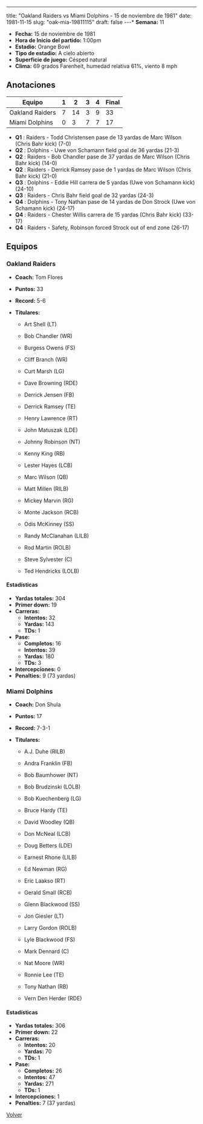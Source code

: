 ---
title: "Oakland Raiders vs Miami Dolphins - 15 de noviembre de 1981"
date: 1981-11-15
slug: "oak-mia-19811115"
draft: false
---* **Semana:** 11
* **Fecha:** 15 de noviembre de 1981
* **Hora de Inicio del partido:** 1:00pm
* **Estadio:** Orange Bowl
* **Tipo de estadio:** A cielo abierto
* **Superficie de juego:** Césped natural
* **Clima:** 69 grados Farenheit, humedad relativa 61%, viento 8 mph




## Anotaciones
| Equipo | 1 | 2 | 3 | 4 | Final |
|--------|---|---|---|---|-------|
| Oakland Raiders  | 7 | 14 | 3 | 9  | 33 |
| Miami Dolphins  | 0 | 3 | 7 | 7  | 17 |
* **Q1** : Raiders - Todd Christensen pase de 13 yardas de Marc Wilson (Chris Bahr kick) (7-0)
* **Q2** : Dolphins - Uwe von Schamann field goal de 36 yardas (21-3)
* **Q2** : Raiders - Bob Chandler pase de 37 yardas de Marc Wilson (Chris Bahr kick) (14-0)
* **Q2** : Raiders - Derrick Ramsey pase de 1 yardas de Marc Wilson (Chris Bahr kick) (21-0)
* **Q3** : Dolphins - Eddie Hill carrera de 5 yardas (Uwe von Schamann kick) (24-10)
* **Q3** : Raiders - Chris Bahr field goal de 32 yardas (24-3)
* **Q4** : Dolphins - Tony Nathan pase de 14 yardas de Don Strock (Uwe von Schamann kick) (24-17)
* **Q4** : Raiders - Chester Willis carrera de 15 yardas (Chris Bahr kick) (33-17)
* **Q4** : Raiders - Safety, Robinson forced Strock out of end zone (26-17)


## Equipos


### Oakland Raiders
* **Coach:** Tom Flores
* **Puntos:** 33
* **Record:** 5-6
* **Titulares:** 

  * Art Shell (LT) 

  * Bob Chandler (WR) 

  * Burgess Owens (FS) 

  * Cliff Branch (WR) 

  * Curt Marsh (LG) 

  * Dave Browning (RDE) 

  * Derrick Jensen (FB) 

  * Derrick Ramsey (TE) 

  * Henry Lawrence (RT) 

  * John Matuszak (LDE) 

  * Johnny Robinson (NT) 

  * Kenny King (RB) 

  * Lester Hayes (LCB) 

  * Marc Wilson (QB) 

  * Matt Millen (RILB) 

  * Mickey Marvin (RG) 

  * Monte Jackson (RCB) 

  * Odis McKinney (SS) 

  * Randy McClanahan (LILB) 

  * Rod Martin (ROLB) 

  * Steve Sylvester (C) 

  * Ted Hendricks (LOLB) 

#### Estadísticas
* **Yardas totales:** 304
* **Primer down:** 19
* **Carreras:**
  * **Intentos:** 32
  * **Yardas:** 143
  * **TDs:** 1
* **Pase:**
  * **Completos:** 16
  * **Intentos:** 39
  * **Yardas:** 180
  * **TDs:** 3
* **Intercepciones:** 0
* **Penalties:** 9 (73 yardas)

### Miami Dolphins
* **Coach:** Don Shula
* **Puntos:** 17
* **Record:** 7-3-1
* **Titulares:** 

  * A.J. Duhe (RILB) 

  * Andra Franklin (FB) 

  * Bob Baumhower (NT) 

  * Bob Brudzinski (LOLB) 

  * Bob Kuechenberg (LG) 

  * Bruce Hardy (TE) 

  * David Woodley (QB) 

  * Don McNeal (LCB) 

  * Doug Betters (LDE) 

  * Earnest Rhone (LILB) 

  * Ed Newman (RG) 

  * Eric Laakso (RT) 

  * Gerald Small (RCB) 

  * Glenn Blackwood (SS) 

  * Jon Giesler (LT) 

  * Larry Gordon (ROLB) 

  * Lyle Blackwood (FS) 

  * Mark Dennard (C) 

  * Nat Moore (WR) 

  * Ronnie Lee (TE) 

  * Tony Nathan (RB) 

  * Vern Den Herder (RDE) 

#### Estadísticas
* **Yardas totales:** 306
* **Primer down:** 22
* **Carreras:**
  * **Intentos:** 20
  * **Yardas:** 70
  * **TDs:** 1
* **Pase:**
  * **Completos:** 26
  * **Intentos:** 47
  * **Yardas:** 271
  * **TDs:** 1
* **Intercepciones:** 1
* **Penalties:** 7 (37 yardas)


[Volver](/historia/1981)
